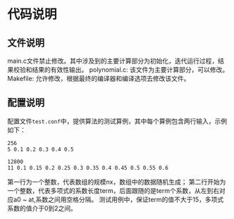 # 代码说明

## 文件说明
main.c文件禁止修改。其中涉及到的主要计算部分为初始化，迭代运行过程，结果校验和结果的有效性输出。
polynomial.c: 该文件为主要计算部分，可以修改。
Makefile:  允许修改，根据最终的编译器和编译选项去修改该文件。

## 配置说明
配置文件`test.conf`中，提供算法的测试算例，其中每个算例包含两行输入，示例如下：
```
256
5 0.1 0.2 0.3 0.4 0.5

12800
11 0.1 0.15 0.2 0.25 0.3 0.35 0.4 0.45 0.5 0.55 0.6
```
第一行为一个整数，代表数组的规模nx，数组中的数据随机生成；
第二行开始为一个整数，代表多项式的系数长度term，后面跟随的是term个系数，从左到右对应a0 ~ at,系数之间用空格分隔。
测试用例中，保证term的值不大于15，多项式系数的值介于0到2之间。